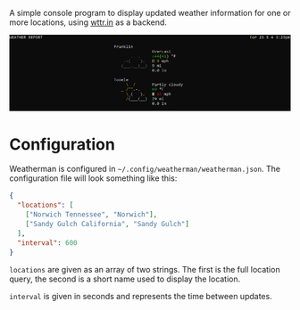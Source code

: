 A simple console program to display updated weather information for one or more locations, using [wttr.in](https://wttr.in) as a backend.

![](./weatherman.png)

# Configuration

Weatherman is configured in `~/.config/weatherman/weatherman.json`. The configuration file will look something like this:

```json
{
  "locations": [
    ["Norwich Tennessee", "Norwich"],
    ["Sandy Gulch California", "Sandy Gulch"]
  ],
  "interval": 600
}
```

`locations` are given as an array of two strings. The first is the full location query, the second is a short name used to display the location.

`interval` is given in seconds and represents the time between updates.